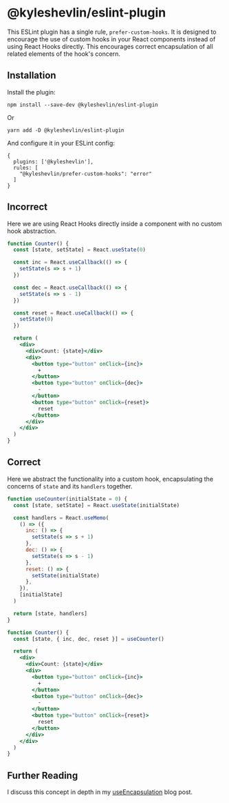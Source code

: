 # @kyleshevlin/eslint-plugin

This ESLint plugin has a single rule, `prefer-custom-hooks`. It is designed to encourage the use of custom hooks in your React components instead of using React Hooks directly. This encourages correct encapsulation of all related elements of the hook's concern.

## Installation

Install the plugin:

```
npm install --save-dev @kyleshevlin/eslint-plugin
```

Or

```
yarn add -D @kyleshevlin/eslint-plugin
```

And configure it in your ESLint config:

```
{
  plugins: ['@kyleshevlin'],
  rules: [
    "@kyleshevlin/prefer-custom-hooks": "error"
  ]
}
```

## Incorrect

Here we are using React Hooks directly inside a component with no custom hook abstraction.

```jsx
function Counter() {
  const [state, setState] = React.useState(0)

  const inc = React.useCallback(() => {
    setState(s => s + 1)
  })

  const dec = React.useCallback(() => {
    setState(s => s - 1)
  })

  const reset = React.useCallback(() => {
    setState(0)
  })

  return (
    <div>
      <div>Count: {state}</div>
      <div>
        <button type="button" onClick={inc}>
          +
        </button>
        <button type="button" onClick={dec}>
          -
        </button>
        <button type="button" onClick={reset}>
          reset
        </button>
      </div>
    </div>
  )
}
```

## Correct

Here we abstract the functionality into a custom hook, encapsulating the concerns of `state` and its `handlers` together.

```jsx
function useCounter(initialState = 0) {
  const [state, setState] = React.useState(initialState)

  const handlers = React.useMemo(
    () => ({
      inc: () => {
        setState(s => s + 1)
      },
      dec: () => {
        setState(s => s - 1)
      },
      reset: () => {
        setState(initialState)
      },
    }),
    [initialState]
  )

  return [state, handlers]
}

function Counter() {
  const [state, { inc, dec, reset }] = useCounter()

  return (
    <div>
      <div>Count: {state}</div>
      <div>
        <button type="button" onClick={inc}>
          +
        </button>
        <button type="button" onClick={dec}>
          -
        </button>
        <button type="button" onClick={reset}>
          reset
        </button>
      </div>
    </div>
  )
}
```

## Further Reading

I discuss this concept in depth in my [useEncapsulation](https://kyleshevlin.com/use-encapsulation) blog post.
